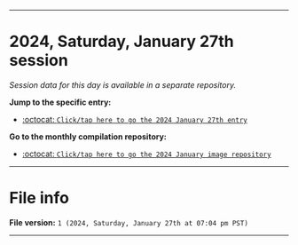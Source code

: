 
***

# 2024, Saturday, January 27th session

_Session data for this day is available in a separate repository._

**Jump to the specific entry:**

- [:octocat: `Click/tap here to go the 2024 January 27th entry`](https://github.com/seanpm2001/SeansLifeArchive_Images_ModernSmurfsVillage_Y2023_V6/tree/SeansLifeArchive_ModernSmurfsVillage_Y2023_V6_Main-dev/01_January/27/)

**Go to the monthly compilation repository:**

- [:octocat: `Click/tap here to go the 2024 January image repository`](https://github.com/seanpm2001/SeansLifeArchive_Images_ModernSmurfsVillage_Y2023_V6/)

***

# File info

**File version:** `1 (2024, Saturday, January 27th at 07:04 pm PST)`

***
